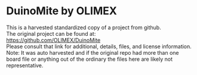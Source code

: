 
# DuinoMite by OLIMEX  
This is a harvested standardized copy of a project from github.  
The original project can be found at:  
https://github.com/OLIMEX/DuinoMite  
Please consult that link for additional, details, files, and license information.  
Note: It was auto harvested and if the original repo had more than one board file or anything out of the ordinary the files here are likely not representative.  
    